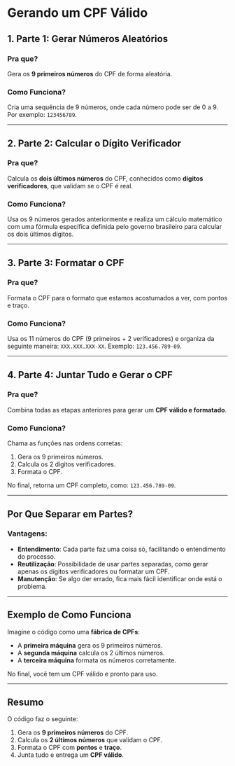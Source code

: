 # Gerando um CPF Válido

## 1. Parte 1: Gerar Números Aleatórios

### Pra que?
Gera os **9 primeiros números** do CPF de forma aleatória.

### Como Funciona?
Cria uma sequência de 9 números, onde cada número pode ser de 0 a 9. Por exemplo: `123456789`.

---

## 2. Parte 2: Calcular o Dígito Verificador

### Pra que?
Calcula os **dois últimos números** do CPF, conhecidos como **dígitos verificadores**, que validam se o CPF é real.

### Como Funciona?
Usa os 9 números gerados anteriormente e realiza um cálculo matemático com uma fórmula específica definida pelo governo brasileiro para calcular os dois últimos dígitos.

---

## 3. Parte 3: Formatar o CPF

### Pra que?
Formata o CPF para o formato que estamos acostumados a ver, com pontos e traço.

### Como Funciona?
Usa os 11 números do CPF (9 primeiros + 2 verificadores) e organiza da seguinte maneira: `XXX.XXX.XXX-XX`. Exemplo: `123.456.789-09`.

---

## 4. Parte 4: Juntar Tudo e Gerar o CPF

### Pra que?
Combina todas as etapas anteriores para gerar um **CPF válido e formatado**.

### Como Funciona?
Chama as funções nas ordens corretas:
1. Gera os 9 primeiros números.
2. Calcula os 2 dígitos verificadores.
3. Formata o CPF.

No final, retorna um CPF completo, como: `123.456.789-09`.

---

## Por Que Separar em Partes?

### Vantagens:
- **Entendimento**: Cada parte faz uma coisa só, facilitando o entendimento do processo.
- **Reutilização**: Possibilidade de usar partes separadas, como gerar apenas os dígitos verificadores ou formatar um CPF.
- **Manutenção**: Se algo der errado, fica mais fácil identificar onde está o problema.

---

## Exemplo de Como Funciona

Imagine o código como uma **fábrica de CPFs**:
- A **primeira máquina** gera os 9 primeiros números.
- A **segunda máquina** calcula os 2 últimos números.
- A **terceira máquina** formata os números corretamente.

No final, você tem um CPF válido e pronto para uso.

---

## Resumo

O código faz o seguinte:
1. Gera os **9 primeiros números** do CPF.
2. Calcula os **2 últimos números** que validam o CPF.
3. Formata o CPF com **pontos** e **traço**.
4. Junta tudo e entrega um **CPF válido**.
